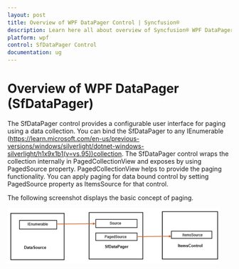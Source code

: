 ```yaml
---
layout: post
title: Overview of WPF DataPager Control | Syncfusion®
description: Learn here all about overview of Syncfusion® WPF DataPager (SfDataPager) control, its elements and more.
platform: wpf
control: SfDataPager Control
documentation: ug
---
```


# Overview of WPF DataPager (SfDataPager)

The SfDataPager control provides a configurable user interface for paging using a data collection. You can bind the SfDataPager to any IEnumerable <a>(https://learn.microsoft.com/en-us/previous-versions/windows/silverlight/dotnet-windows-silverlight/h1x9x1b1(v=vs.95))collection</a>. The SfDataPager control wraps the collection internally in PagedCollectionView and exposes by using PagedSource property. PagedCollectionView helps to provide the paging functionality. You can apply paging for data bound control by setting PagedSource property as ItemsSource for that control.

The following screenshot displays the basic concept of paging.

![WPF DataPager Overview](overview_images/wpf-datapager.png)



